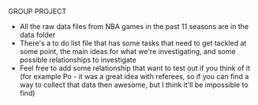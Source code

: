 GROUP PROJECT
- All the raw data files from NBA games in the past 11 seasons are in the
	data folder
- There's a to do list file that has some tasks that need to get tackled at
	some point, the main ideas for what we're investigating, and some
	possible relationships to investigate
- Feel free to add some relationship that want to test out if you think of
	it (for example Po - it was a great idea with referees, so if you can
	find a way to collect that data then awesome, but I think it'll be
	impossible to find)
